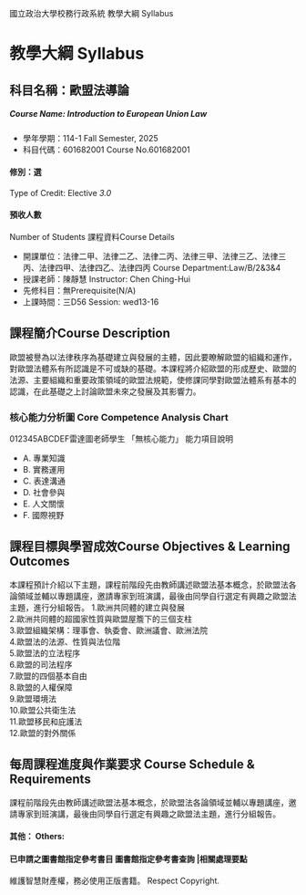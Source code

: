 國立政治大學校務行政系統 教學大綱 Syllabus
# 教學大綱 Syllabus
##  科目名稱：歐盟法導論 
#####  Course Name: Introduction to European Union Law
  * 學年學期：114-1 Fall Semester, 2025 
  * 科目代碼：601682001 Course No.601682001
#### 修別：選
Type of Credit: Elective 
_3.0_
#### 預收人數
Number of Students
課程資料Course Details
  * 開課單位：法律二甲、法律二乙、法律二丙、法律三甲、法律三乙、法律三丙、法律四甲、法律四乙、法律四丙 Course Department:Law/B/2&3&4 
  * 授課老師：陳靜慧 Instructor: Chen Ching-Hui 
  * 先修科目：無Prerequisite(N/A)
  * 上課時間：三D56 Session: wed13-16
##  課程簡介Course Description
歐盟被譽為以法律秩序為基礎建立與發展的主體，因此要瞭解歐盟的組織和運作，對歐盟法體系有所認識是不可或缺的基礎。本課程將介紹歐盟的形成歷史、歐盟的法源、主要組織和重要政策領域的歐盟法規範，使修課同學對歐盟法體系有基本的認識，在此基礎之上討論歐盟未來之發展及其影響力。
###  核心能力分析圖 Core Competence Analysis Chart
012345ABCDEF雷達圖老師學生
「無核心能力」 
能力項目說明
  * A. 專業知識
  * B. 實務運用
  * C. 表達溝通
  * D. 社會參與
  * E. 人文關懷
  * F. 國際視野
##  課程目標與學習成效Course Objectives & Learning Outcomes 
本課程預計介紹以下主題，課程前階段先由教師講述歐盟法基本概念，於歐盟法各論領域並輔以專題講座，邀請專家到班演講，最後由同學自行選定有興趣之歐盟法主題，進行分組報告。
1.歐洲共同體的建立與發展  
2.歐洲共同體的超國家性質與歐盟屋簷下的三個支柱  
3.歐盟組織架構：理事會、執委會、歐洲議會、歐洲法院  
4.歐盟法的法源、性質與法位階  
5.歐盟法的立法程序  
6.歐盟的司法程序  
7.歐盟的四個基本自由  
8.歐盟的人權保障  
9.歐盟環境法  
10.歐盟公共衛生法  
11.歐盟移民和庇護法  
12.歐盟的對外關係
##  每周課程進度與作業要求 Course Schedule & Requirements
課程前階段先由教師講述歐盟法基本概念，於歐盟法各論領域並輔以專題講座，邀請專家到班演講，最後由同學自行選定有興趣之歐盟法主題，進行分組報告。
####  其他： Others:
####  已申請之圖書館指定參考書目  圖書館指定參考書查詢 |相關處理要點
維護智慧財產權，務必使用正版書籍。 Respect Copyright.